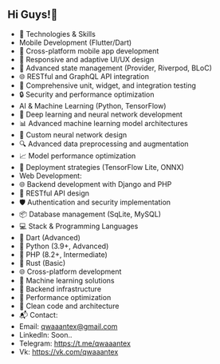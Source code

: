 ## Hi Guys!👋
- 🔧 Technologies & Skills
- Mobile Development (Flutter/Dart)
- 📱 Cross-platform mobile app development
- 🎨 Responsive and adaptive UI/UX design
- 🔌 Advanced state management (Provider, Riverpod, BLoC)
- 🌐 RESTful and GraphQL API integration
- 🧪 Comprehensive unit, widget, and integration testing
- 🔒 Security and performance optimization
- AI & Machine Learning (Python, TensorFlow)
- 🤖 Deep learning and neural network development
- 📊 Advanced machine learning model architectures
- 🧠 Custom neural network design
- 🔍 Advanced data preprocessing and augmentation
- 📈 Model performance optimization
- 🚀 Deployment strategies (TensorFlow Lite, ONNX)
- Web Development:
- 🌐 Backend development with Django and PHP
- 🔧 RESTful API design
- 🛡️ Authentication and security implementation
- 📦 Database management (SqLite, MySQL)
- 💻 Stack & Programming Languages
- 📱 Dart (Advanced)
- 🐍 Python (3.9+, Advanced)
- 🦣 PHP (8.2+, Intermediate)
- 🦀 Rust (Basic)
- 🌐 Cross-platform development
- 🤖 Machine learning solutions
- 🔧 Backend infrastructure
- 🚀 Performance optimization
- 📐 Clean code and architecture
- 📬 Contact:
- Email: qwaaantex@gmail.com
- LinkedIn: Soon..
- Telegram: https://t.me/qwaaantex
- Vk: https://vk.com/qwaaantex
